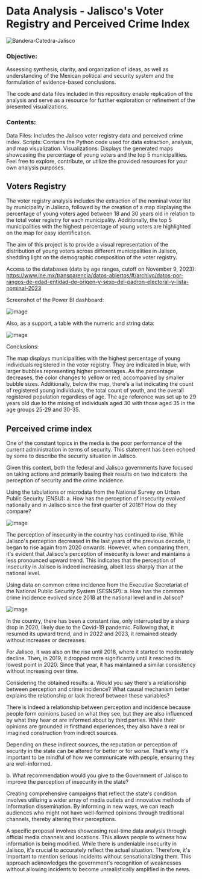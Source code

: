 # Data Analysis - Jalisco's Voter Registry and Perceived Crime Index


![Bandera-Catedra-Jalisco](https://github.com/GRP-777/Data_Analysis-Jalisco-Lista_nominal-Indice_percepcion_delictiva/assets/132501854/8fffe571-d54a-4427-9221-b67f3c2ac462)



### Objective:

Assessing synthesis, clarity, and organization of ideas, as well as understanding of the Mexican political and security system and the formulation of evidence-based conclusions.

The code and data files included in this repository enable replication of the analysis and serve as a resource for further exploration or refinement of the presented visualizations.



### Contents:

Data Files: Includes the Jalisco voter registry data and perceived crime index.
Scripts: Contains the Python code used for data extraction, analysis, and map visualization.
Visualizations: Displays the generated maps showcasing the percentage of young voters and the top 5 municipalities.
Feel free to explore, contribute, or utilize the provided resources for your own analysis purposes.



## Voters Registry

The voter registry analysis includes the extraction of the nominal voter list by municipality in Jalisco, followed by the creation of a map displaying the percentage of young voters aged between 18 and 30 years old in relation to the total voter registry for each municipality. Additionally, the top 5 municipalities with the highest percentage of young voters are highlighted on the map for easy identification.

The aim of this project is to provide a visual representation of the distribution of young voters across different municipalities in Jalisco, shedding light on the demographic composition of the voter registry.

Access to the databases (data by age ranges, cutoff on November 9, 2023):
https://www.ine.mx/transparencia/datos-abiertos/#/archivo/datos-por-rangos-de-edad-entidad-de-origen-y-sexo-del-padron-electoral-y-lista-nominal-2023

Screenshot of the Power BI dashboard:

![image](https://github.com/GRP-777/Data_Analysis-Jalisco-Lista_nominal-Indice_percepcion_delictiva/assets/132501854/9bfc2d70-6347-4e46-a2d6-5fd55e6f4ed8)

Also, as a support, a table with the numeric and string data:

![image](https://github.com/GRP-777/Data_Analysis-Jalisco-Lista_nominal-Indice_percepcion_delictiva/assets/132501854/ff013d00-fa7f-48cb-a50b-1c8e8f9759ed)

Conclusions:

The map displays municipalities with the highest percentage of young individuals registered in the voter registry. They are indicated in blue, with larger bubbles representing higher percentages. As the percentage decreases, the color changes to yellow or red, accompanied by smaller bubble sizes. Additionally, below the map, there's a list indicating the count of registered young individuals, the total count of youth, and the overall registered population regardless of age. The age reference was set up to 29 years old due to the mixing of individuals aged 30 with those aged 35 in the age groups 25-29 and 30-35.



## Perceived crime index

One of the constant topics in the media is the poor performance of the current administration in terms of security. This statement has been echoed by some to describe the security situation in Jalisco.

Given this context, both the federal and Jalisco governments have focused on taking actions and primarily basing their results on two indicators: the perception of security and the crime incidence.


Using the tabulations or microdata from the National Survey on Urban Public Security (ENSU):
a. How has the perception of insecurity evolved nationally and in Jalisco since the first quarter of 2018? How do they compare?

![image](https://github.com/GRP-777/Data_Analysis-Jalisco-Lista_nominal-Indice_percepcion_delictiva/assets/132501854/c09eedbd-82ec-4fef-b683-ccb2f0657f00)

The perception of insecurity in the country has continued to rise. While Jalisco's perception decreased in the last years of the previous decade, it began to rise again from 2020 onwards. However, when comparing them, it's evident that Jalisco's perception of insecurity is lower and maintains a less pronounced upward trend. This indicates that the perception of insecurity in Jalisco is indeed increasing, albeit less sharply than at the national level.


Using data on common crime incidence from the Executive Secretariat of the National Public Security System (SESNSP):
a. How has the common crime incidence evolved since 2018 at the national level and in Jalisco?

![image](https://github.com/GRP-777/Data_Analysis-Jalisco-Lista_nominal-Indice_percepcion_delictiva/assets/132501854/b8dfe13d-9bd4-4f50-b1bf-836a70e622f5)


In the country, there has been a constant rise, only interrupted by a sharp drop in 2020, likely due to the Covid-19 pandemic. Following that, it resumed its upward trend, and in 2022 and 2023, it remained steady without increases or decreases.

For Jalisco, it was also on the rise until 2018, where it started to moderately decline. Then, in 2019, it dropped more significantly until it reached its lowest point in 2020. Since that year, it has maintained a similar consistency without increasing over time.


Considering the obtained results:
a. Would you say there's a relationship between perception and crime incidence? What causal mechanism better explains the relationship or lack thereof between these variables?

There is indeed a relationship between perception and incidence because people form opinions based on what they see, but they are also influenced by what they hear or are informed about by third parties. While their opinions are grounded in firsthand experiences, they also have a real or imagined construction from indirect sources.

Depending on these indirect sources, the reputation or perception of security in the state can be altered for better or for worse. That's why it's important to be mindful of how we communicate with people, ensuring they are well-informed.


b. What recommendation would you give to the Government of Jalisco to improve the perception of insecurity in the state?

Creating comprehensive campaigns that reflect the state's condition involves utilizing a wider array of media outlets and innovative methods of information dissemination. By informing in new ways, we can reach audiences who might not have well-formed opinions through traditional channels, thereby altering their perceptions.

A specific proposal involves showcasing real-time data analysis through official media channels and locations. This allows people to witness how information is being modified. While there is undeniable insecurity in Jalisco, it's crucial to accurately reflect the actual situation. Therefore, it's important to mention serious incidents without sensationalizing them. This approach acknowledges the government's recognition of weaknesses without allowing incidents to become unrealistically amplified in the news.


